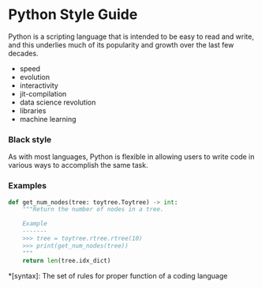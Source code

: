 
# Python Style Guide

Python is a scripting language that is intended to be easy to read and write,
and this underlies much of its popularity and growth over the last few 
decades. 

- speed
- evolution
- interactivity
- jit-compilation
- data science revolution
- libraries 
- machine learning


### Black style
As with most languages, Python is flexible in allowing users to write code
in various ways to accomplish the same task. 



### Examples

```py
def get_num_nodes(tree: toytree.Toytree) -> int:
	"""Return the number of nodes in a tree.

	Example
	-------
	>>> tree = toytree.rtree.rtree(10)
	>>> print(get_num_nodes(tree))
	"""
    return len(tree.idx_dict)
```




*[syntax]: The set of rules for proper function of a coding language
